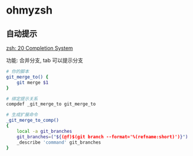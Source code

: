 # ohmyzsh

## 自动提示

[zsh: 20 Completion System](https://zsh.sourceforge.io/Doc/Release/Completion-System.html)

功能: 合并分支, tab 可以提示分支

```sh
# 你的脚本
git_merge_to() {
    git merge $1
}

# 绑定提示关系
compdef _git_merge_to git_merge_to

# 生成扩展命令
_git_merge_to_comp()
{
    local -a git_branches
    git_branches=("${(@f)$(git branch --format='%(refname:short)')}")
    _describe 'command' git_branches
}
```
